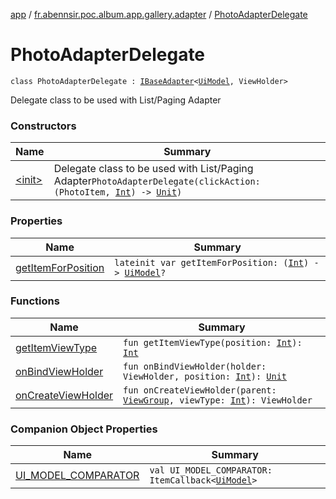 [app](../../index.md) / [fr.abennsir.poc.album.app.gallery.adapter](../index.md) / [PhotoAdapterDelegate](./index.md)

# PhotoAdapterDelegate

`class PhotoAdapterDelegate : `[`IBaseAdapter`](../-i-base-adapter/index.md)`<`[`UiModel`](../../fr.abennsir.poc.album.app.gallery.data/-ui-model/index.md)`, ViewHolder>`

Delegate class to be used with List/Paging Adapter

### Constructors

| Name | Summary |
|---|---|
| [&lt;init&gt;](-init-.md) | Delegate class to be used with List/Paging Adapter`PhotoAdapterDelegate(clickAction: (PhotoItem, `[`Int`](https://kotlinlang.org/api/latest/jvm/stdlib/kotlin/-int/index.html)`) -> `[`Unit`](https://kotlinlang.org/api/latest/jvm/stdlib/kotlin/-unit/index.html)`)` |

### Properties

| Name | Summary |
|---|---|
| [getItemForPosition](get-item-for-position.md) | `lateinit var getItemForPosition: (`[`Int`](https://kotlinlang.org/api/latest/jvm/stdlib/kotlin/-int/index.html)`) -> `[`UiModel`](../../fr.abennsir.poc.album.app.gallery.data/-ui-model/index.md)`?` |

### Functions

| Name | Summary |
|---|---|
| [getItemViewType](get-item-view-type.md) | `fun getItemViewType(position: `[`Int`](https://kotlinlang.org/api/latest/jvm/stdlib/kotlin/-int/index.html)`): `[`Int`](https://kotlinlang.org/api/latest/jvm/stdlib/kotlin/-int/index.html) |
| [onBindViewHolder](on-bind-view-holder.md) | `fun onBindViewHolder(holder: ViewHolder, position: `[`Int`](https://kotlinlang.org/api/latest/jvm/stdlib/kotlin/-int/index.html)`): `[`Unit`](https://kotlinlang.org/api/latest/jvm/stdlib/kotlin/-unit/index.html) |
| [onCreateViewHolder](on-create-view-holder.md) | `fun onCreateViewHolder(parent: `[`ViewGroup`](https://developer.android.com/reference/android/view/ViewGroup.html)`, viewType: `[`Int`](https://kotlinlang.org/api/latest/jvm/stdlib/kotlin/-int/index.html)`): ViewHolder` |

### Companion Object Properties

| Name | Summary |
|---|---|
| [UI_MODEL_COMPARATOR](-u-i_-m-o-d-e-l_-c-o-m-p-a-r-a-t-o-r.md) | `val UI_MODEL_COMPARATOR: ItemCallback<`[`UiModel`](../../fr.abennsir.poc.album.app.gallery.data/-ui-model/index.md)`>` |
